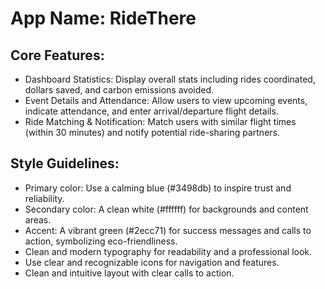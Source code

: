 # **App Name**: RideThere

## Core Features:

- Dashboard Statistics: Display overall stats including rides coordinated, dollars saved, and carbon emissions avoided.
- Event Details and Attendance: Allow users to view upcoming events, indicate attendance, and enter arrival/departure flight details.
- Ride Matching & Notification: Match users with similar flight times (within 30 minutes) and notify potential ride-sharing partners.

## Style Guidelines:

- Primary color: Use a calming blue (#3498db) to inspire trust and reliability.
- Secondary color: A clean white (#ffffff) for backgrounds and content areas.
- Accent: A vibrant green (#2ecc71) for success messages and calls to action, symbolizing eco-friendliness.
- Clean and modern typography for readability and a professional look.
- Use clear and recognizable icons for navigation and features.
- Clean and intuitive layout with clear calls to action.